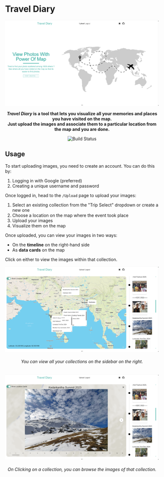 # Travel Diary

<p align="center">
    <img width="600" alt="Travel Diary" src="src/assets/images/readme_image.png">
</p>
<p align="center">
    <strong>
        <em>Travel Diary</em> is a tool that lets you visualize all your memories and places you have visited on the map.<br>
        Just upload the images and associate them to a particular location from the map and you are done.
    </strong>
</p>
<p align="center">
    <img alt="Build Status" src="https://github.com/HarshJainCodes/TravelMemories/actions/workflows/azure-static-web-apps-lemon-moss-0ef6b9200.yml/badge.svg">
</p>

## Usage

To start uploading images, you need to create an account.
You can do this by:

1. Logging in with Google (preferred)
2. Creating a unique username and password

Once logged in, head to the `/Upload` page to upload your images:

1. Select an existing collection from the "Trip Select" dropdown or create a new one
2. Choose a location on the map where the event took place
3. Upload your images
4. Visualize them on the map

Once uploaded, you can view your images in two ways:

- On the **timeline** on the right-hand side
- As **data cards** on the map

Click on either to view the images within that collection.

<p align="center">
    <img width="600" alt="see images on map" src="src/assets/images/readme_image2.png">
</p>
<h6 align="center">
    You can view all your collections on the sidebar on the right.
</h6>
<p align="center">
    <img width="600" alt="click on a collection" src="src/assets/images/readme_image3.png">
</p>
<h6 align="center">
    On Clicking on a collection, you can browse the images of that collection.
</h6>
